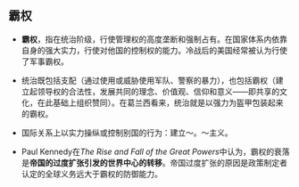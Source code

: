 ## 霸权

* **霸权**，指在统治阶级，行使管理权的高度垄断和强制占有。在国家体系内依靠自身的强大实力，行使对他国的控制权的能力。冷战后的美国经常被认为行使了军事霸权。
 * 统治既包括支配（通过使用或威胁使用军队、警察的暴力），也包括霸权（建立起领导权的合法性，发展共同的理念、价值观、信仰和意义——即共享的文化，在此基础上组织赞同）。在葛兰西看来，统治就是以强力为盔甲包装起来的霸权。
   
* 国际关系上以实力操纵或控制别国的行为：建立～。～主义。

*  Paul Kennedy在*The Rise and Fall of the Great Powers*中认为，霸权的衰落是**帝国的过度扩张引发的世界中心的转移**。帝国过度扩张的原因是政策制定者认定的全球义务远大于霸权的防御能力。

